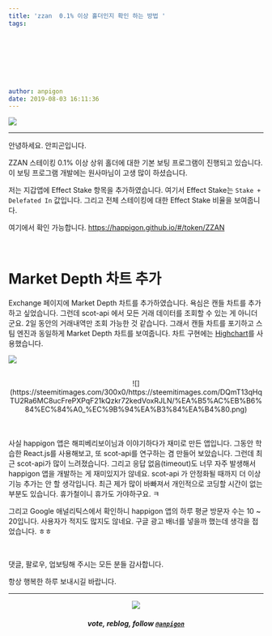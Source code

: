 ```yaml
---
title: 'zzan  0.1% 이상 홀더인지 확인 하는 방법 '
tags:
  
  
  
  
  
  
  
  
author: anpigon
date: 2019-08-03 16:11:36
---
```


![](https://files.steempeak.com/file/steempeak/anpigon/mzMyczPi-E18489E185B3E1848FE185B3E18485E185B5E186ABE18489E185A3E186BA202019-08-0320E1848BE185A9E18492E185AE203.25.59.png)

***

안녕하세요. 안피곤입니다.

ZZAN 스테이킹 0.1% 이상 상위 홀더에 대한 기본 보팅 프로그램이 진행되고 있습니다. 이 보팅 프로그램 개발에는 원사마님이 고생 많이 하셨습니다.

저는 지갑앱에 Effect Stake 항목을 추가하였습니다. 여기서 Effect Stake는 `Stake + Delefated In` 값입니다. 그리고 전체 스테이킹에 대한 Effect Stake 비율을 보여줍니다.

여기에서 확인 가능합니다.
https://happigon.github.io/#/token/ZZAN

<br>

# Market Depth 차트 추가

Exchange 페이지에 Market Depth 차트를 추가하였습니다. 욕심은 캔들 차트를 추가하고 싶었습니다. 그런데 scot-api 에서 모든 거래 데이터를 조회할 수 있는 게 아니더군요. 2일 동안의 거래내역만 조회 가능한 것 같습니다. 그래서 캔들 차트를 포기하고 스팀 엔진과 동일하게 Market Depth 차트를 보여줍니다. 차트 구현에는 [Highchart](https://highcharts.com)를 사용했습니다.

![](https://files.steempeak.com/file/steempeak/anpigon/Cpwg8dIf-E18489E185B3E1848FE185B3E18485E185B5E186ABE18489E185A3E186BA202019-08-0320E1848BE185A9E18492E185AE204.00.04.png)


<br>
<center>![](https://steemitimages.com/300x0/https://steemitimages.com/DQmT13qHqTU2Ra6MC8ucFrePXPqF21kQzkr72kedVoxRJLN/%EA%B5%AC%EB%B6%84%EC%84%A0_%EC%9B%94%EA%B3%84%EA%B4%80.png)</center><br><br>

사실 happigon 앱은 해피베리보이님과 이야기하다가 재미로 만든 앱입니다. 그동안 학습한 React.js를 사용해보고, 또 scot-api를 연구하는 겸 만들어 보았습니다. 그런데 최근 scot-api가 많이 느려졌습니다. 그리고 응답 없음(timeout)도 너무 자주 발생해서 happigon 앱을 개발하는 게 재미있지가 않네요. scot-api 가 안정화될 때까지 더 이상 기능 추가는 안 할 생각입니다. 최근 제가 많이 바빠져서 개인적으로 코딩할 시간이 없는 부분도 있습니다. 휴가철이니 휴가도 가야하구요. ㅋ

그리고 Google 애널리틱스에서 확인하니 happigon 앱의 하루 평균 방문자 수는 10 ~ 20입니다. 사용자가 적지도 많지도 않네요. 구글 광고 배너를 넣을까 했는데 생각을 접었습니다. ㅎㅎ 

<br>

댓글, 팔로우, 업보팅해 주시는 모든 분들 감사합니다.

항상 행복한 하루 보내시길 바랍니다.

***

<center><img src='https://steemitimages.com/400x0/https://cdn.steemitimages.com/DQmQmWhMN6zNrLmKJRKhvSScEgWZmpb8zCeE2Gray1krbv6/BC054B6E-6F73-46D0-88E4-C88EB8167037.jpeg'><h5>vote, reblog, follow <code><a href='https://steemit.com/@anpigon'>@anpigon</a></code></h5></center>
